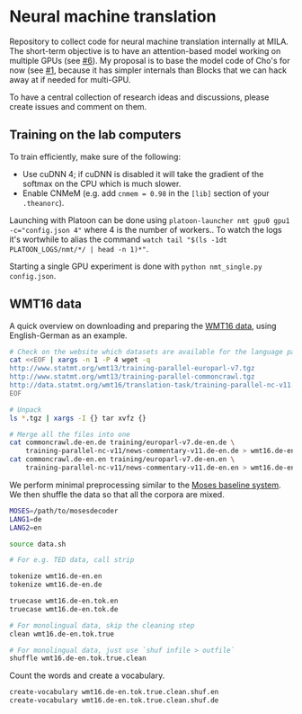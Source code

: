 # Neural machine translation

Repository to collect code for neural machine translation internally at MILA.
The short-term objective is to have an attention-based model working on
multiple GPUs (see [#6](https://github.com/bartvm/nmt/issues/6)). My proposal
is to base the model code of Cho's for now (see
[#1](https://github.com/bartvm/nmt/issues/1), because it has simpler internals
than Blocks that we can hack away at if needed for multi-GPU.

To have a central collection of research ideas and discussions, please create
issues and comment on them.

## Training on the lab computers

To train efficiently, make sure of the following:

* Use cuDNN 4; if cuDNN is disabled it will take the gradient of the
  softmax on the CPU which is much slower.
* Enable CNMeM (e.g. add `cnmem = 0.98` in the `[lib]` section of your
  `.theanorc`).

Launching with Platoon can be done using `platoon-launcher nmt gpu0 gpu1
-c="config.json 4"` where 4 is the number of workers.. To watch the logs
it's wortwhile to alias the command `watch tail "$(ls -1dt
PLATOON_LOGS/nmt/*/ | head -n 1)*"`.

Starting a single GPU experiment is done with `python nmt_single.py
config.json`.

## WMT16 data

A quick overview on downloading and preparing the [WMT16
data](http://www.statmt.org/wmt16/translation-task.html), using
English-German as an example.

```bash
# Check on the website which datasets are available for the language pair
cat <<EOF | xargs -n 1 -P 4 wget -q
http://www.statmt.org/wmt13/training-parallel-europarl-v7.tgz
http://www.statmt.org/wmt13/training-parallel-commoncrawl.tgz
http://data.statmt.org/wmt16/translation-task/training-parallel-nc-v11.tgz
EOF

# Unpack
ls *.tgz | xargs -I {} tar xvfz {}

# Merge all the files into one
cat commoncrawl.de-en.de training/europarl-v7.de-en.de \
    training-parallel-nc-v11/news-commentary-v11.de-en.de > wmt16.de-en.de
cat commoncrawl.de-en.en training/europarl-v7.de-en.en \
    training-parallel-nc-v11/news-commentary-v11.de-en.en > wmt16.de-en.en
```

We perform minimal preprocessing similar to the [Moses baseline
system](http://www.statmt.org/moses/?n=Moses.Baseline). We then shuffle the
data so that all the corpora are mixed.

```bash
MOSES=/path/to/mosesdecoder
LANG1=de
LANG2=en

source data.sh

# For e.g. TED data, call strip

tokenize wmt16.de-en.en
tokenize wmt16.de-en.de

truecase wmt16.de-en.tok.en
truecase wmt16.de-en.tok.de

# For monolingual data, skip the cleaning step
clean wmt16.de-en.tok.true

# For monolingual data, just use `shuf infile > outfile`
shuffle wmt16.de-en.tok.true.clean
```

Count the words and create a vocabulary.

```bash
create-vocabulary wmt16.de-en.tok.true.clean.shuf.en
create-vocabulary wmt16.de-en.tok.true.clean.shuf.de
```
